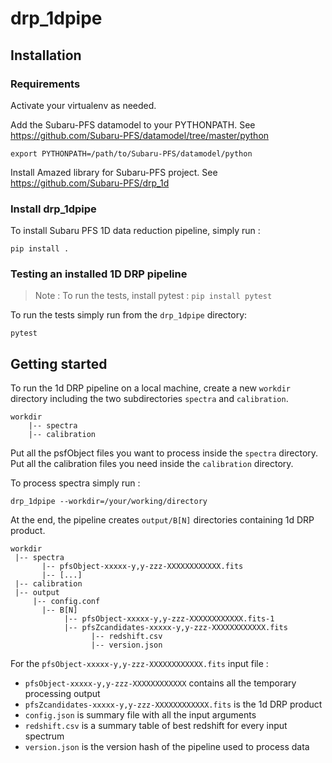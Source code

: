 # drp_1dpipe

## Installation

### Requirements

Activate your virtualenv as needed.

Add the Subaru-PFS datamodel to your PYTHONPATH. See https://github.com/Subaru-PFS/datamodel/tree/master/python

	export PYTHONPATH=/path/to/Subaru-PFS/datamodel/python

Install Amazed library for Subaru-PFS project. See https://github.com/Subaru-PFS/drp_1d

### Install drp_1dpipe

To install Subaru PFS 1D data reduction pipeline, simply run :

    pip install .

### Testing an installed 1D DRP pipeline

> Note : To run the tests, install pytest : `pip install pytest`

To run the tests simply run from the `drp_1dpipe` directory:

	pytest

## Getting started

To run the 1d DRP pipeline on a local machine, create a new `workdir` directory including the two subdirectories `spectra` and `calibration`.

	workdir
		|-- spectra
		|-- calibration

Put all the psfObject files you want to process inside the `spectra` directory.
Put all the calibration files you need inside the `calibration` directory.

To process spectra simply run :

	drp_1dpipe --workdir=/your/working/directory

At the end, the pipeline creates `output/B[N]` directories containing 1d DRP product.

	workdir
	 |-- spectra
	       |-- pfsObject-xxxxx-y,y-zzz-XXXXXXXXXXXX.fits
	       |-- [...]
	 |-- calibration
	 |-- output
         |-- config.conf
	       |-- B[N]
	            |-- pfsObject-xxxxx-y,y-zzz-XXXXXXXXXXXX.fits-1
	            |-- pfsZcandidates-xxxxx-y,y-zzz-XXXXXXXXXXXX.fits
				      |-- redshift.csv
				      |-- version.json

For the `pfsObject-xxxxx-y,y-zzz-XXXXXXXXXXXX.fits` input file :
* `pfsObject-xxxxx-y,y-zzz-XXXXXXXXXXXX` contains all the temporary processing output
* `pfsZcandidates-xxxxx-y,y-zzz-XXXXXXXXXXXX.fits` is the 1d DRP product
* `config.json` is summary file with all the input arguments
* `redshift.csv` is a summary table of best redshift for every input spectrum
* `version.json` is the version hash of the pipeline used to process data

